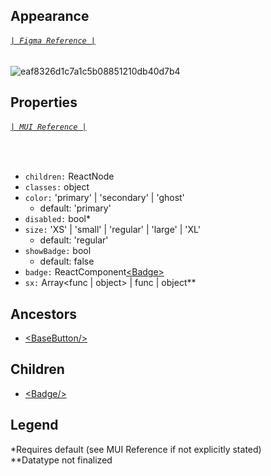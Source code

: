## Appearance
###### [`| Figma Reference |`](https://www.figma.com/file/P38agSWlZGpxD68uQdcRmp/Tarka-kit?node-id=17%3A9771)
![eaf8326d1c7a1c5b08851210db40d7b4](https://user-images.githubusercontent.com/77284270/185224755-a10d5702-1b92-4424-8387-080ab926d735.png)

## Properties
###### [`| MUI Reference |`](https://mui.com/material-ui/api/icon-button/)
<br/>

* `children:` ReactNode
* `classes:` object
* `color:` 'primary' | 'secondary' | 'ghost'
    * default: 'primary'
* `disabled:` bool\*
* `size:` 'XS' | 'small' | 'regular' | 'large' | 'XL'
   * default: 'regular'
* `showBadge:` bool
    * default: false
* `badge:` ReactComponent[&lt;Badge&gt;](https://github.com/tarkalabs/tarka-ui/wiki/Badge)
* `sx:` Array<func | object> | func | object\*\*

## Ancestors
* [&lt;BaseButton/&gt;](https://github.com/tarkalabs/tarka-ui/wiki/BaseButton)

## Children
* [&lt;Badge/&gt;](https://github.com/tarkalabs/tarka-ui/wiki/Badge) 

## Legend
\*Requires default (see MUI Reference if not explicitly stated)<br/>
\*\*Datatype not finalized
